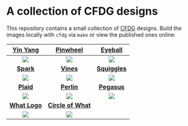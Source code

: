 # A collection of CFDG designs

This repository contains a small collection of
[CFDG](http://www.contextfreeart.org/gallery/)
designs.
Build the images locally with `cfdg` via `make`
or view the published ones online:

| [Yin Yang](http://www.contextfreeart.org/gallery/view.php?id=3739) | [Pinwheel](http://www.contextfreeart.org/gallery/view.php?id=3740) | [Eyeball](http://www.contextfreeart.org/gallery/view.php?id=3741) |
|:------: | :------: | :------: |
| ![](http://www.contextfreeart.org/gallery/uploads/b5/c5/b5c57863e51f2da25307c6ddd00329d0/thumb_3739.jpg) | ![](http://www.contextfreeart.org/gallery/uploads/b5/c5/b5c57863e51f2da25307c6ddd00329d0/thumb_3740.jpg) | ![](http://www.contextfreeart.org/gallery/uploads/b5/c5/b5c57863e51f2da25307c6ddd00329d0/thumb_3741.jpg) |
| **[Spark](http://www.contextfreeart.org/gallery/view.php?id=3746)** | **[Vines](https://www.contextfreeart.org/gallery/view.php?id=3763)**    | **[Squiggles](https://www.contextfreeart.org/gallery/view.php?id=3769)**   |
| ![](http://www.contextfreeart.org/gallery/uploads/b5/c5/b5c57863e51f2da25307c6ddd00329d0/thumb_3746.jpg) | ![](https://www.contextfreeart.org/gallery/uploads/b5/c5/b5c57863e51f2da25307c6ddd00329d0/thumb_3763.png)   | ![](https://www.contextfreeart.org/gallery/uploads/b5/c5/b5c57863e51f2da25307c6ddd00329d0/thumb_3769.jpg)   |
| **[Plaid](https://www.contextfreeart.org/gallery/view.php?id=3780)** | **[Perlin](https://www.contextfreeart.org/gallery/view.php?id=3786)** | **[Pegasus](https://www.contextfreeart.org/gallery/view.php?id=3798)** |
| ![](https://www.contextfreeart.org/gallery/uploads/b5/c5/b5c57863e51f2da25307c6ddd00329d0/thumb_3780.jpg) | ![](https://www.contextfreeart.org/gallery/uploads/b5/c5/b5c57863e51f2da25307c6ddd00329d0/thumb_3786.jpg) | ![](https://www.contextfreeart.org/gallery/uploads/b5/c5/b5c57863e51f2da25307c6ddd00329d0/thumb_3798.jpg) |
| **[What Logo](https://www.contextfreeart.org/gallery/view.php?id=3813)** | **[Circle of What](https://www.contextfreeart.org/gallery/view.php?id=3815)** | |
| ![](https://www.contextfreeart.org/gallery/uploads/b5/c5/b5c57863e51f2da25307c6ddd00329d0/thumb_3813.jpg) | ![](https://www.contextfreeart.org/gallery/uploads/b5/c5/b5c57863e51f2da25307c6ddd00329d0/thumb_3815.jpg) | |
